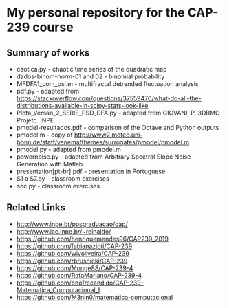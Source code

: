 # My personal repository for the CAP-239 course

## Summary of works

- caotica.py - chaotic time series of the quadratic map
- dados-binom-norm-01 and 02 -  binomial probability
- MFDFA1_com_psi.m - multifractal detrended fluctuation analysis
- pdf.py - adapted from https://stackoverflow.com/questions/37559470/what-do-all-the-distributions-available-in-scipy-stats-look-like
- Plota_Versao_2_SERIE_PSD_DFA.py - adapted from GIOVANI, P. 3DBMO Projetc. INPE
- pmodel-resultados.pdf - comparison of the Octave and Python outputs
- pmodel.m - copy of http://www2.meteo.uni-bonn.de/staff/venema/themes/surrogates/pmodel/pmodel.m
- pmodel.py - adapted from pmodel.m
- powernoise.py - adapted from Arbitrary Spectral Slope Noise Generation with Matlab
- presentation[pt-br].pdf - presentation in Portuguese
- S1 a S7.py - classroom exercises
- soc.py - classroom exercises


## Related Links

- http://www.inpe.br/posgraduacao/cap/
- http://www.lac.inpe.br/~reinaldo/
- https://github.com/henriquemendes96/CAP239_2019
- https://github.com/fabianazioti/CAP-239
- https://github.com/wivoliveira/CAP-239
- https://github.com/rbrusnicki/CAP-239
- https://github.com/Monge88/CAP-239-4
- https://github.com/RafaMariano/CAP-239-4
- https://github.com/onofrecandido/CAP-239-Matematica_Computacional_I
- https://github.com/M3nin0/matematica-computacional
